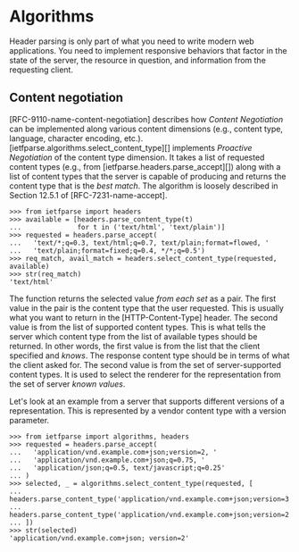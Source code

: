 # Algorithms

Header parsing is only part of what you need to write modern web
applications.  You need to implement responsive behaviors that factor
in the state of the server, the resource in question, and information
from the requesting client.

## Content negotiation

[RFC-9110-name-content-negotiation] describes how *Content Negotiation* can
be implemented along various content dimensions (e.g., content type, language,
character encoding, etc.). [ietfparse.algorithms.select_content_type][]
implements *Proactive Negotiation* of the content type dimension. It takes a
list of requested content types (e.g., from [ietfparse.headers.parse_accept][])
along with a list of content types that the server is capable of producing
and returns the content type that is the *best match*. The algorithm is
loosely described in Section 12.5.1 of [RFC-7231-name-accept].

```pycon
>>> from ietfparse import headers
>>> available = [headers.parse_content_type(t)
...              for t in ('text/html', 'text/plain')]
>>> requested = headers.parse_accept(
...   'text/*;q=0.3, text/html;q=0.7, text/plain;format=flowed, '
...   'text/plain;format=fixed;q=0.4, */*;q=0.5')
>>> req_match, avail_match = headers.select_content_type(requested, available)
>>> str(req_match)
'text/html'
```

The function returns the selected value _from each set_ as a pair. The first
value in the pair is the content type that the user requested. This is usually
what you want to return in the [HTTP-Content-Type] header. The second value is
from the list of supported content types. This is what tells the server which
content type from the list of available types should be returned. In other
words, the first value is from the list that the client specified and _knows_.
The response content type should be in terms of what the client asked for.
The second value is from the set of server-supported content types. It is used
to select the renderer for the representation from the set of server _known
values_.

Let's look at an example from a server that supports different versions of
a representation. This is represented by a vendor content type with a version
parameter.

```pycon
>>> from ietfparse import algorithms, headers
>>> requested = headers.parse_accept(
...   'application/vnd.example.com+json;version=2, '
...   'application/vnd.example.com+json;q=0.75, '
...   'application/json;q=0.5, text/javascript;q=0.25'
... )
>>> selected, _ = algorithms.select_content_type(requested, [
...   headers.parse_content_type('application/vnd.example.com+json;version=3'),
...   headers.parse_content_type('application/vnd.example.com+json;version=2'),
... ])
>>> str(selected)
'application/vnd.example.com+json; version=2'
```
